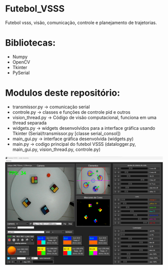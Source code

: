 # Futebol_VSSS
Futebol vsss, visão, comunicação, controle e planejamento de trajetorias.

# Bibliotecas:
* Numpy
* OpenCV
* Tkinter
* PySerial

# Modulos deste repositório:
* transmissor.py -> comunicação serial
* controle.py -> classes e funções de controle pid e outros
* vision_thread.py -> Código de visão computacional, funciona em uma thread separada
* widgets.py -> widgets desenvolvidos para a interface gráfica usando Tkinter (Serial/transmissor.py [classe serial_consol])
* main_gui.py -> interface gráfica desenvolvida (widgets.py)
* main.py -> codigo principal do futebol VSSS (datalogger.py, main_gui.py, vision_thread.py, controle.py)

![Alt text](images/vision/gui.png)

